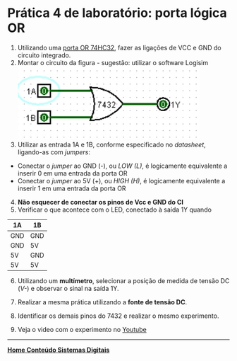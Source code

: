 # Prática 4 de laboratório: porta lógica OR

1. Utilizando uma [porta OR 74HC32](https://claytonjasilva.github.io/sisdig_aulas/SN74HC32N_Texas.pdf), fazer as ligações de VCC e GND do circuito integrado.
2. Montar o circuito da figura - sugestão: utilizar o software Logisim  
 ![Porta OR](/sisdig_aulas/images_sisdig/praticaor.jpg)   
3. Utilizar as entrada 1A e 1B, conforme especificado no *datasheet*, ligando-as com *jumpers*:  
 - Conectar o *jumper* ao GND (-), ou *LOW (L)*, é logicamente equivalente a inserir 0 em uma entrada da porta OR  
 - Conectar o *jumper* ao 5V (+), ou *HIGH (H)*, é logicamente equivalente a inserir 1 em uma entrada da porta OR
4. **Não esquecer de conectar os pinos de Vcc e GND do CI**
5. Verificar o que acontece com o LED, conectado à saída 1Y quando

| 1A | 1B |
| - | - |
| GND | GND |
| GND | 5V |
| 5V | GND |
| 5V | 5V |
6. Utilizando um **multímetro**, selecionar a posição de medida de tensão DC (*V-*) e observar o sinal na saída 1Y.
7. Realizar a mesma prática utilizando a **fonte de tensão DC**.
8. Identificar os demais pinos do 7432 e realizar o mesmo experimento. 

9. Veja o video com o experimento no [Youtube](https://www.youtube.com/watch?v=_jBUzU_4_0w)

 ___
 **[Home Conteúdo Sistemas Digitais](https://github.com/claytonjasilva/claytonjasilva.github.io/blob/main/sisdig_aulas.md)**  
